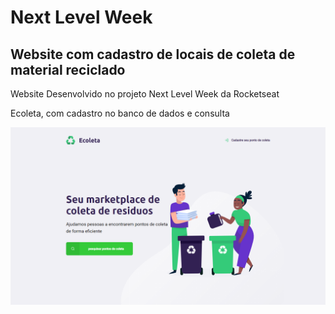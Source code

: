 # Next Level Week
## Website com cadastro de locais de coleta de material reciclado 
Website Desenvolvido no projeto Next Level Week da Rocketseat

Ecoleta, com cadastro no banco de dados e consulta

![](https://github.com/Gabrirodri/NextLevelWeek/blob/master/screenshot-ecoleta.png)
